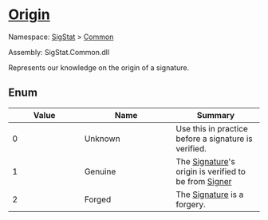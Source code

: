 # [Origin](./Origin.md)
Namespace: [SigStat]() > [Common](./README.md)

Assembly: SigStat.Common.dll


Represents our knowledge on the origin of a signature.

##	Enum

| Value<div><a href="#"><img width=400></a></div> | Name<div><a href="#"><img width=475></a></div> | Summary<div><a href="#"><img width=400></a></div> | 
| --- | --- | --- | 
| 0 | Unknown | Use this in practice before a signature is verified. | 
| 1 | Genuine | The [Signature](../../SigStat/Common/Signature.md)'s origin is verified to be from [Signer](../../docs/md/SigStat/Common/Signature.md) | 
| 2 | Forged | The [Signature](../../SigStat/Common/Signature.md) is a forgery. | 



